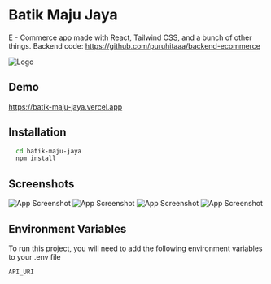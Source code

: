 # Batik Maju Jaya

E - Commerce app made with React, Tailwind CSS, and a bunch of other things. Backend code: https://github.com/puruhitaaa/backend-ecommerce

![Logo](https://i.ibb.co/m0c32Z3/Screenshot-2022-04-04-013946.png)


## Demo

https://batik-maju-jaya.vercel.app


## Installation

```bash
  cd batik-maju-jaya
  npm install
```
    
## Screenshots

![App Screenshot](https://i.ibb.co/BPwYzXb/Screenshot-2022-04-04-013729.png)
![App Screenshot](https://i.ibb.co/LpH0SRG/Screenshot-2022-04-04-013717.png)
![App Screenshot](https://i.ibb.co/BNPbVvS/Screenshot-2022-04-04-013700.png)
![App Screenshot](https://i.ibb.co/F545fWY/Screenshot-2022-04-04-013641.png)

## Environment Variables

To run this project, you will need to add the following environment variables to your .env file

`API_URI`
